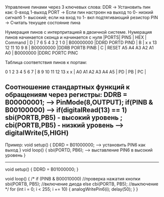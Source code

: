 Управление пинами через 3 ключевых слова:
DDR   -> Установить пин как: 0-вход  1-выход
PORT  -> Если пин настроен на выход то 0- низкий сигналб 1- высокий; если на вход то 1- вкл подтягивающий резистор
PIN   -> Считать текущее состояние пина


Нумерация пинов с интерпритацией в двоичной системе. Нумерация пинов начинается сконца и начинается с нуля
|PORTS|        PINS             |    HEX     |  Command
|  D  | 7 6 5 4 3 2 1 0         |  B00000000 |DDRD PORTD PIND
|  B  | x x 13 12 11 10 9 8     |  B00000000 |DDRB PORTB PINB
|  C  | RESET A5 A4 A3 A2 A1 A0 |  B0000000  |DDRC PORTC PINC

Таблица соответствия пинов к портам:

 0 1 2 3 4 5 6 7 | 8 9 10 11 12 13 x x | A0 A1 A2 A3 A4 A5 |
       PD        |          PB         |          PC       |


Соотношение стандартных функций к обращениям через регистры:
  DDRB = B00000001;  -->  PinMode(8,OUTPUT);
  if(PINB & B00100000)  -->  if(digitalRead(13) == 1)
  sbi(PORTB,PB5) - высокий уровень ; cbi(PORTB,PB5) - низкий уровень  -->  digitalWrite(5,HIGH)
------------------------------------------------------------------

Пример:
void setup()
{
 DDRD = B01000000;  --> установить PIN6 как выход
}
void loop()
{
     sbi(PORTD, PB6);  --> выставление PIN6 в высокий уровень
}
  
  ------------------------------------------------------------------
 void setup()
{
  DDRD = B01000000;
}

void loop()
{
      /*
      if (PINB & B00010000) //проверка нажатия кнопки
          sbi(PORTB, PB5);    //включение диода
        else
          cbi(PORTB, PB5);    //выключение
      */
  for (int i = 0; i < 255; i += 10)
  {
    analogWritePin6(i);
    delay(50);
  }
}
